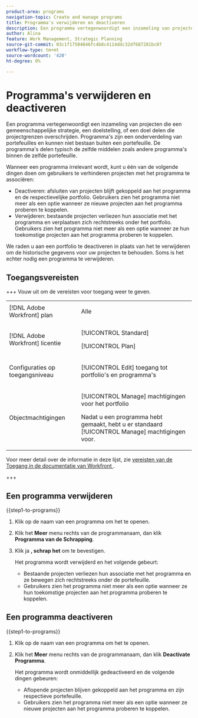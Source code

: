```yaml
---
product-area: programs
navigation-topic: Create and manage programs
title: Programma's verwijderen en deactiveren
description: Een programma vertegenwoordigt een inzameling van projecten die een gemeenschappelijke strategie, een doelstelling, of een doel delen die projectgrenzen overschrijden. Programma's zijn een onderverdeling van portefeuilles en kunnen niet bestaan buiten een portefeuille. De programma's delen typisch de zelfde middelen zoals andere programma's binnen de zelfde portefeuille. U kunt een programma verwijderen of deactiveren wanneer dit irrelevant wordt.
author: Alina
feature: Work Management, Strategic Planning
source-git-commit: 03c1f17504846fc4b8c4114ddc32df687281bc07
workflow-type: tm+mt
source-wordcount: '420'
ht-degree: 0%

---
```


# Programma&#39;s verwijderen en deactiveren

Een programma vertegenwoordigt een inzameling van projecten die een gemeenschappelijke strategie, een doelstelling, of een doel delen die projectgrenzen overschrijden. Programma&#39;s zijn een onderverdeling van portefeuilles en kunnen niet bestaan buiten een portefeuille. De programma&#39;s delen typisch de zelfde middelen zoals andere programma&#39;s binnen de zelfde portefeuille.

Wanneer een programma irrelevant wordt, kunt u één van de volgende dingen doen om gebruikers te verhinderen projecten met het programma te associëren:

* Deactiveren: afsluiten van projecten blijft gekoppeld aan het programma en de respectievelijke portfolio. Gebruikers zien het programma niet meer als een optie wanneer ze nieuwe projecten aan het programma proberen te koppelen.
* Verwijderen: bestaande projecten verliezen hun associatie met het programma en verplaatsen zich rechtstreeks onder het portfolio. Gebruikers zien het programma niet meer als een optie wanneer ze hun toekomstige projecten aan het programma proberen te koppelen.

We raden u aan een portfolio te deactiveren in plaats van het te verwijderen om de historische gegevens voor uw projecten te behouden. Soms is het echter nodig een programma te verwijderen.

## Toegangsvereisten

+++ Vouw uit om de vereisten voor toegang weer te geven.

<table style="table-layout:auto"> 
 <col> 
 <col> 
 <tbody> 
  <tr> 
   <td role="rowheader">[!DNL Adobe Workfront] plan</td>

<td> <p>Alle</p> </td> 
  </tr> 
  <tr> 
   <td role="rowheader">[!DNL Adobe Workfront] licentie</td> 
   <td> <p>[!UICONTROL Standard]</p><p>[!UICONTROL Plan]</p> </td> 
  </tr> 
  <tr> 
   <td role="rowheader">Configuraties op toegangsniveau</td> 
   <td> <p>[!UICONTROL Edit] toegang tot portfolio's en programma's </p>  </td> 
  </tr> 
  <tr> 
   <td role="rowheader">Objectmachtigingen</td> 
   <td> <p>[!UICONTROL Manage] machtigingen voor het portfolio</p> <p>Nadat u een programma hebt gemaakt, hebt u er standaard [!UICONTROL Manage] machtigingen voor.</p>  </td> 
  </tr> 
 </tbody> 
</table>

Voor meer detail over de informatie in deze lijst, zie [ vereisten van de Toegang in de documentatie van Workfront ](/help/quicksilver/administration-and-setup/add-users/access-levels-and-object-permissions/access-level-requirements-in-documentation.md).

+++

## Een programma verwijderen

{{step1-to-programs}}

1. Klik op de naam van een programma om het te openen.
1. Klik het **Meer** menu rechts van de programmanaam, dan klik **Programma van de Schrapping**.
1. Klik ja **, schrap het** om te bevestigen.

   Het programma wordt verwijderd en het volgende gebeurt:

   * Bestaande projecten verliezen hun associatie met het programma en ze bewegen zich rechtstreeks onder de portefeuille.
   * Gebruikers zien het programma niet meer als een optie wanneer ze hun toekomstige projecten aan het programma proberen te koppelen.

## Een programma deactiveren

{{step1-to-programs}}

1. Klik op de naam van een programma om het te openen.
1. Klik het **Meer** menu rechts van de programmanaam, dan klik **Deactivate Programma**.

   Het programma wordt onmiddellijk gedeactiveerd en de volgende dingen gebeuren:

   * Aflopende projecten blijven gekoppeld aan het programma en zijn respectieve portefeuille.
   * Gebruikers zien het programma niet meer als een optie wanneer ze nieuwe projecten aan het programma proberen te koppelen.